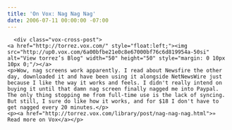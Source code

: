 ```yaml
---
title: 'On Vox: Nag Nag Nag'
date: 2006-07-11 00:00:00 -07:00
---
```


      <div class="vox-cross-post">
    <a href="http://torrez.vox.com/" style="float:left;"><img src="http://up0.vox.com/6a00bfbe21e0c8e67000bf76c6d819954a-50si" alt="View torrez’s Blog" width="50" height="50" style="margin: 0 10px 10px 0;"/></a>
    <p>Wow, nag screens work apparently. I read about Newsfire the other day, downloaded it and have been using it alongside NetNewsWire just because I like the way it works and feels. I didn't really intend on buying it until that damn nag screen finally nagged me into Paypal. The only thing stopping me from full-time use is the lack of syncing. But still, I sure do like how it works, and for $18 I don't have to get nagged every 20 minutes.</p>
    <p><a href="http://torrez.vox.com/library/post/nag-nag-nag.html">» Read more on Vox</a></p>
</div>
